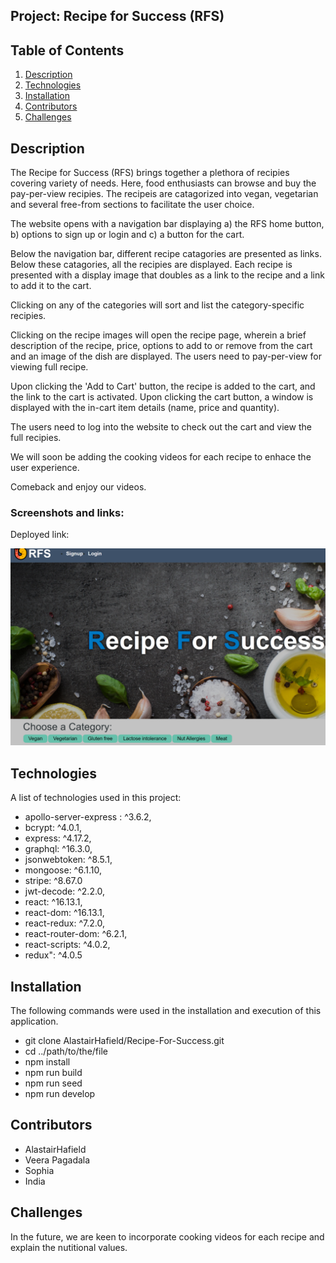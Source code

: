 ## Project: Recipe for Success (RFS)

## Table of Contents

1. [Description](#description)
2. [Technologies](#technologies)
3. [Installation](#installation)
4. [Contributors](#contributors)
5. [Challenges](#challenges)

## Description

The Recipe for Success (RFS) brings together a plethora of recipies covering variety of needs. Here, food enthusiasts can browse and buy the pay-per-view recipies. The recipeis are catagorized into vegan, vegetarian and several free-from sections to facilitate the user choice.

The website opens with a navigation bar displaying a) the RFS home button, b) options to sign up or login and c) a button for the cart. 

Below the navigation bar, different recipe catagories are presented as links. Below these catagories, all the recipies are displayed. Each recipe is presented with a display image that doubles as a link to the recipe and a link to add it to the cart. 

Clicking on any of the categories will sort and list the category-specific recipies. 

Clicking on the recipe images will open the recipe page, wherein a brief description of the recipe, price, options to add to or remove from the cart and an image of the dish are displayed. The users need to pay-per-view for viewing full recipe. 

Upon clicking the 'Add to Cart' button, the recipe is added to the cart, and the link to the cart is activated. Upon clicking the cart button, a window is displayed with the in-cart item details (name, price and quantity). 

The users need to log into the website to check out the cart and view the full recipies.

We will soon be adding the cooking videos for each recipe to enhace the user experience. 

Comeback and enjoy our videos. 

### Screenshots and links:

 Deployed link: 

![screenshot-of-applicaton](./client/src/assets/img1.png)

## Technologies

A list of technologies used in this project:

 * apollo-server-express : ^3.6.2,
 * bcrypt: ^4.0.1,
 * express: ^4.17.2,
 * graphql: ^16.3.0,
 * jsonwebtoken: ^8.5.1,
 * mongoose: ^6.1.10,
 * stripe: ^8.67.0
 * jwt-decode: ^2.2.0,
 * react: ^16.13.1,
 * react-dom: ^16.13.1,
 * react-redux: ^7.2.0,
 * react-router-dom: ^6.2.1,
 * react-scripts: ^4.0.2,
 * redux": ^4.0.5


## Installation

The following commands were used in the installation and execution of this application. 

- git clone AlastairHafield/Recipe-For-Success.git 
- cd ../path/to/the/file
- npm install
- npm run build
- npm run seed
- npm run develop


## Contributors

 * AlastairHafield
 * Veera Pagadala
 * Sophia
 * India

## Challenges

In the future, we are keen to incorporate cooking videos for each recipe and explain the nutitional values.


